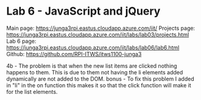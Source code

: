 # Lab 6 - JavaScript and jQuery

Main page: https://junga3rpi.eastus.cloudapp.azure.com/iit/
Projects page: https://junga3rpi.eastus.cloudapp.azure.com/iit/labs/lab03/projects.html
Lab 6 page: https://junga3rpi.eastus.cloudapp.azure.com/iit/labs/lab06/lab6.html
Github: https://github.com/RPI-ITWS/itws1100-junga3

4b - The problem is that when the new list items are clicked nothing happens to them. This is due to them not having the li elements added dynamically are not added to the DOM. 
bonus - To fix this problem I added in "li" in the on function this makes it so that the click function will make it for the list elements.
